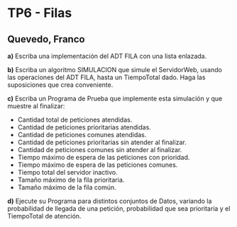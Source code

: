 # TP6 - Filas
## Quevedo, Franco

**a)** Escriba una implementación del ADT FILA con una lista enlazada.


**b)** Escriba un algoritmo SIMULACION que simule el ServidorWeb, usando las operaciones del ADT FILA, hasta un TiempoTotal dado. Haga las suposiciones que crea conveniente.

**c)** Escriba un Programa de Prueba que implemente esta simulación y que muestre al finalizar:
- Cantidad total de peticiones atendidas.
- Cantidad de peticiones prioritarias atendidas.
- Cantidad de peticiones comunes atendidas.
- Cantidad de peticiones prioritarias sin atender al finalizar.
- Cantidad de peticiones comunes sin atender al finalizar.
- Tiempo máximo de espera de las peticiones con prioridad.
- Tiempo máximo de espera de las peticiones comunes.
- Tiempo total del servidor inactivo.
- Tamaño máximo de la fila prioritaria.
- Tamaño máximo de la fila común.


**d)** Ejecute su Programa para distintos conjuntos de Datos, variando la probabilidad de llegada de una
petición, probabilidad que sea prioritaria y el TiempoTotal de atención.

